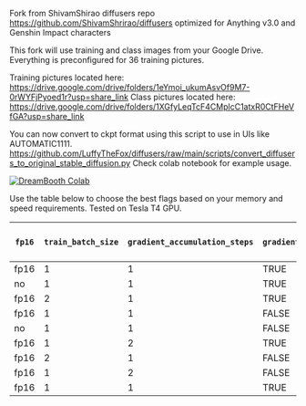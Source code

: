 Fork from ShivamShirao diffusers repo https://github.com/ShivamShrirao/diffusers 
optimized for Anything v3.0 and Genshin Impact characters

This fork will use training and class images from your Google Drive. Everything is preconfigured for 36 training pictures.

Training pictures located here: https://drive.google.com/drive/folders/1eYmoi_ukumAsvOf9M7-0rWYFjPyoed1r?usp=share_link
Class pictures located here: https://drive.google.com/drive/folders/1XGfyLeqTcF4CMplcC1atxR0CtFHeVfGA?usp=share_link

You can now convert to ckpt format using this script to use in UIs like AUTOMATIC1111. https://github.com/LuffyTheFox/diffusers/raw/main/scripts/convert_diffusers_to_original_stable_diffusion.py Check colab notebook for example usage.

[![DreamBooth Colab](https://colab.research.google.com/assets/colab-badge.svg)](https://colab.research.google.com/github/LuffyThefox/diffusers/blob/main/examples/dreambooth/DreamBooth_Anything.ipynb)

Use the table below to choose the best flags based on your memory and speed requirements. Tested on Tesla T4 GPU.

| `fp16` | `train_batch_size` | `gradient_accumulation_steps` | `gradient_checkpointing` | `use_8bit_adam` | GB VRAM usage | Speed (it/s) |
| ---- | ------------------ | ----------------------------- | ----------------------- | --------------- | ---------- | ------------ |
| fp16 | 1                  | 1                             | TRUE                    | TRUE            | 9.92       | 0.93         |
| no   | 1                  | 1                             | TRUE                    | TRUE            | 10.08      | 0.42         |
| fp16 | 2                  | 1                             | TRUE                    | TRUE            | 10.4       | 0.66         |
| fp16 | 1                  | 1                             | FALSE                   | TRUE            | 11.17      | 1.14         |
| no   | 1                  | 1                             | FALSE                   | TRUE            | 11.17      | 0.49         |
| fp16 | 1                  | 2                             | TRUE                    | TRUE            | 11.56      | 1            |
| fp16 | 2                  | 1                             | FALSE                   | TRUE            | 13.67      | 0.82         |
| fp16 | 1                  | 2                             | FALSE                   | TRUE            | 13.7       | 0.83         |
| fp16 | 1                  | 1                             | TRUE                    | FALSE           | 15.79      | 0.77         |
